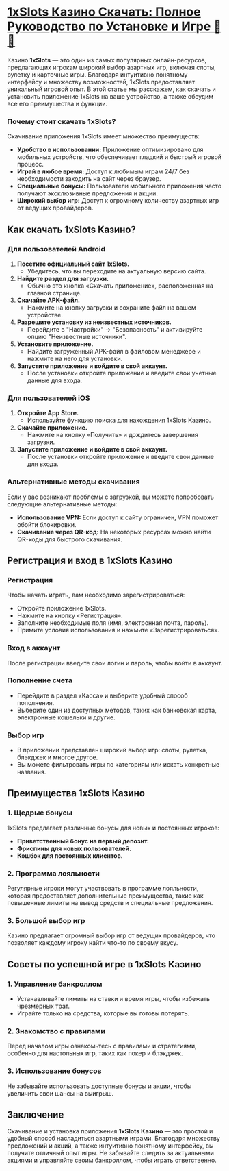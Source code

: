 # [1xSlots Казино Скачать: Полное Руководство по Установке и Игре 🎰📲](https://brandplay.link/J2ZbqMPZ)

Казино **1xSlots** — это один из самых популярных онлайн-ресурсов, предлагающих игрокам широкий выбор азартных игр, включая слоты, рулетку и карточные игры. Благодаря интуитивно понятному интерфейсу и множеству возможностей, 1xSlots предоставляет уникальный игровой опыт. В этой статье мы расскажем, как скачать и установить приложение 1xSlots на ваше устройство, а также обсудим все его преимущества и функции.

### Почему стоит скачать 1xSlots?

Скачивание приложения 1xSlots имеет множество преимуществ:

* **Удобство в использовании:** Приложение оптимизировано для мобильных устройств, что обеспечивает гладкий и быстрый игровой процесс.
* **Играй в любое время:** Доступ к любимым играм 24/7 без необходимости заходить на сайт через браузер.
* **Специальные бонусы:** Пользователи мобильного приложения часто получают эксклюзивные предложения и акции.
* **Широкий выбор игр:** Доступ к огромному количеству азартных игр от ведущих провайдеров.

## Как скачать 1xSlots Казино?

### Для пользователей Android

1. **Посетите официальный сайт 1xSlots.**
   * Убедитесь, что вы переходите на актуальную версию сайта.
2. **Найдите раздел для загрузки.**
   * Обычно это кнопка «Скачать приложение», расположенная на главной странице.
3. **Скачайте APK-файл.**
   * Нажмите на кнопку загрузки и сохраните файл на вашем устройстве.
4. **Разрешите установку из неизвестных источников.**
   * Перейдите в "Настройки" → "Безопасность" и активируйте опцию "Неизвестные источники".
5. **Установите приложение.**
   * Найдите загруженный APK-файл в файловом менеджере и нажмите на него для установки.
6. **Запустите приложение и войдите в свой аккаунт.**
   * После установки откройте приложение и введите свои учетные данные для входа.

### Для пользователей iOS

1. **Откройте App Store.**
   * Используйте функцию поиска для нахождения 1xSlots Казино.
2. **Скачайте приложение.**
   * Нажмите на кнопку «Получить» и дождитесь завершения загрузки.
3. **Запустите приложение и войдите в свой аккаунт.**
   * После установки откройте приложение и введите свои данные для входа.

### Альтернативные методы скачивания

Если у вас возникают проблемы с загрузкой, вы можете попробовать следующие альтернативные методы:

* **Использование VPN:** Если доступ к сайту ограничен, VPN поможет обойти блокировки.
* **Скачивание через QR-код:** На некоторых ресурсах можно найти QR-коды для быстрого скачивания.

## Регистрация и вход в 1xSlots Казино

### Регистрация

Чтобы начать играть, вам необходимо зарегистрироваться:

* Откройте приложение 1xSlots.
* Нажмите на кнопку «Регистрация».
* Заполните необходимые поля (имя, электронная почта, пароль).
* Примите условия использования и нажмите «Зарегистрироваться».

### Вход в аккаунт

После регистрации введите свои логин и пароль, чтобы войти в аккаунт.

### Пополнение счета

* Перейдите в раздел «Касса» и выберите удобный способ пополнения.
* Выберите один из доступных методов, таких как банковская карта, электронные кошельки и другие.

### Выбор игр

* В приложении представлен широкий выбор игр: слоты, рулетка, блэкджек и многое другое.
* Вы можете фильтровать игры по категориям или искать конкретные названия.

## Преимущества 1xSlots Казино

### 1. Щедрые бонусы

1xSlots предлагает различные бонусы для новых и постоянных игроков:

* **Приветственный бонус на первый депозит.**
* **Фриспины для новых пользователей.**
* **Кэшбэк для постоянных клиентов.**

### 2. Программа лояльности

Регулярные игроки могут участвовать в программе лояльности, которая предоставляет дополнительные преимущества, такие как повышенные лимиты на вывод средств и специальные предложения.

### 3. Большой выбор игр

Казино предлагает огромный выбор игр от ведущих провайдеров, что позволяет каждому игроку найти что-то по своему вкусу.

## Советы по успешной игре в 1xSlots Казино

### 1. Управление банкроллом

* Устанавливайте лимиты на ставки и время игры, чтобы избежать чрезмерных трат.
* Играйте только на средства, которые вы готовы потерять.

### 2. Знакомство с правилами

Перед началом игры ознакомьтесь с правилами и стратегиями, особенно для настольных игр, таких как покер и блэкджек.

### 3. Использование бонусов

Не забывайте использовать доступные бонусы и акции, чтобы увеличить свои шансы на выигрыш.

## Заключение

Скачивание и установка приложения **1xSlots Казино** — это простой и удобный способ насладиться азартными играми. Благодаря множеству предложений и акций, а также интуитивно понятному интерфейсу, вы получите отличный опыт игры. Не забывайте следить за актуальными акциями и управляйте своим банкроллом, чтобы играть ответственно.
